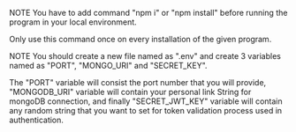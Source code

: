 NOTE You have to add command "npm i" or "npm install" before running the program in your local environment.

Only use this command once on every installation of the given program.

NOTE You should create a new file named as ".env" and create 3 variables named as "PORT", "MONGO_URI" and "SECRET_KEY".

The "PORT" variable will consist the port number that you will provide, "MONGODB_URI" variable will contain your personal link String for mongoDB connection, and finally "SECRET_JWT_KEY" variable will contain any random string that you want to set for token validation process used in authentication.
